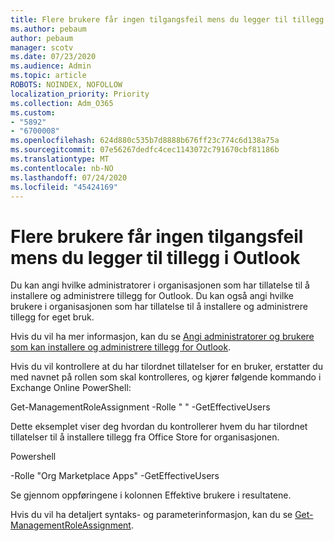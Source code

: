 ```yaml
---
title: Flere brukere får ingen tilgangsfeil mens du legger til tillegg i Outlook
ms.author: pebaum
author: pebaum
manager: scotv
ms.date: 07/23/2020
ms.audience: Admin
ms.topic: article
ROBOTS: NOINDEX, NOFOLLOW
localization_priority: Priority
ms.collection: Adm_O365
ms.custom:
- "5892"
- "6700008"
ms.openlocfilehash: 624d880c535b7d8888b676ff23c774c6d138a75a
ms.sourcegitcommit: 07e56267dedfc4cec1143072c791670cbf81186b
ms.translationtype: MT
ms.contentlocale: nb-NO
ms.lasthandoff: 07/24/2020
ms.locfileid: "45424169"
---
```

# <a name="multiple-users-get-access-denied-error-while-adding-add-ins-in-outlook"></a>Flere brukere får ingen tilgangsfeil mens du legger til tillegg i Outlook

Du kan angi hvilke administratorer i organisasjonen som har tillatelse til å installere og administrere tillegg for Outlook. Du kan også angi hvilke brukere i organisasjonen som har tillatelse til å installere og administrere tillegg for eget bruk.

Hvis du vil ha mer informasjon, kan du se [Angi administratorer og brukere som kan installere og administrere tillegg for Outlook](https://docs.microsoft.com/exchange/clients-and-mobile-in-exchange-online/add-ins-for-outlook/specify-who-can-install-and-manage-add-ins).

Hvis du vil kontrollere at du har tilordnet tillatelser for en bruker, erstatter du <Role Name> med navnet på rollen som skal kontrolleres, og kjører følgende kommando i Exchange Online PowerShell:

Get-ManagementRoleAssignment -Rolle " <Role Name> " -GetEffectiveUsers

Dette eksemplet viser deg hvordan du kontrollerer hvem du har tilordnet tillatelser til å installere tillegg fra Office Store for organisasjonen.

Powershell

-Rolle "Org Marketplace Apps" -GetEffectiveUsers

Se gjennom oppføringene i kolonnen Effektive brukere i resultatene.

Hvis du vil ha detaljert syntaks- og parameterinformasjon, kan du se [Get-ManagementRoleAssignment](https://docs.microsoft.com/powershell/module/exchange/get-managementroleassignment).
 
